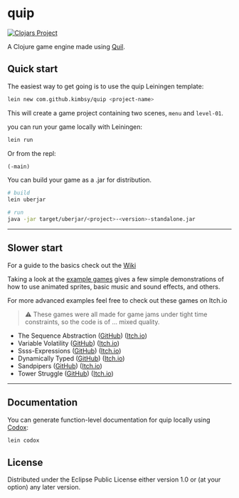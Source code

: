 # quip

[![Clojars Project](https://img.shields.io/clojars/v/quip.svg)](https://clojars.org/quip)

A Clojure game engine made using [Quil](http://quil.info/).

## Quick start

The easiest way to get going is to use the quip Leiningen template:

``` bash
lein new com.github.kimbsy/quip <project-name>
```

This will create a game project containing two scenes, `menu` and `level-01`.

you can run your game locally with Leiningen:

``` bash
lein run
```

Or from the repl:

``` Clojure
(-main)
```

You can build your game as a .jar for distribution.

``` bash
# build
lein uberjar

# run
java -jar target/uberjar/<project>-<version>-standalone.jar
```

----

## Slower start

For a guide to the basics check out the [Wiki](https://github.com/Kimbsy/quip/wiki)

Taking a look at the [example games](example_games) gives a few simple demonstrations of how to use animated sprites, basic music and sound effects, and others.

For more advanced examples feel free to check out these games on Itch.io

> :warning: These games were all made for game jams under tight time constraints, so the code is of ... mixed quality.

- The Sequence Abstraction ([GitHub](https://github.com/Kimbsy/sequence-abstraction)) ([Itch.io](https://kimbsy.itch.io/the-sequence-abstraction))
- Variable Volatility ([GitHub](https://github.com/Kimbsy/variable-volatility)) ([Itch.io](https://kimbsy.itch.io/variable-volatility))
- Ssss-Expressions ([GitHub](https://github.com/Kimbsy/ssss-expressions)) ([Itch.io](https://kimbsy.itch.io/ssss-expressions))
- Dynamically Typed ([GitHub](https://github.com/Kimbsy/dynamically-typed)) ([Itch.io](https://kimbsy.itch.io/dynamically-typed))
- Sandpipers ([GitHub](https://github.com/jonathan-rose/sandpipers)) ([Itch.io](https://grinky.itch.io/sandpipers))
- Tower Struggle ([GitHub](https://github.com/jonathan-rose/tower-struggle)) ([Itch.io](https://kimbsy.itch.io/tower-struggle))

----

## Documentation

You can generate function-level documentation for quip locally using [Codox](https://github.com/weavejester/codox):

``` bash
lein codox
```

## License

Distributed under the Eclipse Public License either version 1.0 or (at your option) any later version.
